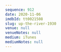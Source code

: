 ```yaml
---
sequence: 912
date: 2020-11-06
imdbId: tt0021508
slug: up-the-river-1930
venue: null
venueNotes: null
medium: iTunes
mediumNotes: null
---
```

